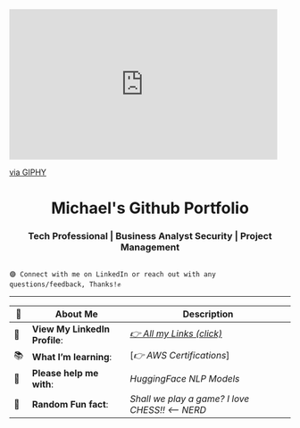 <iframe src="https://giphy.com/embed/Q9aBxHn9fTqKs" width="480" height="270" frameBorder="0" class="giphy-embed" allowFullScreen></iframe><p><a href="https://giphy.com/gifs/Q9aBxHn9fTqKs">via GIPHY</a></p>

<h1 align="center"> Michael's Github Portfolio</h1>

<h3 align="center">  Tech Professional | Business Analyst Security | Project Management </h3> 

<pre><code> 
🟣 Connect with me on LinkedIn or reach out with any questions/feedback, Thanks!✊
</code></pre>
---------------------------------------------------------------------------------------------------------------------------------------------------------------------------------

| 🔭 | About Me | Description  |
| --------|-----------| ----------- |
| 👀 | **View My LinkedIn Profile**: | [*👉 All my Links (click)*](https://https://www.linkedin.com/in/m-i-c-h-a-e-l-r-o-d-r-i-g-u-e-z/) |
| 📚 | **What I’m learning**: | [*👉 AWS Certifications*] |
| 🤔 | **Please help me with**: |*HuggingFace NLP Models* |
| 🌊 | **Random Fun fact**: | *Shall we play a game? I love CHESS!! <-- NERD* |
